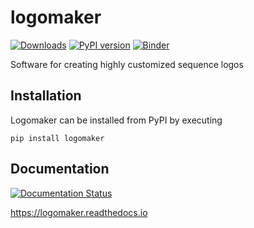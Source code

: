 # logomaker 

[![Downloads](https://pepy.tech/badge/logomaker)](https://pepy.tech/project/logomaker)
[![PyPI version](https://badge.fury.io/py/logomaker.svg)](https://badge.fury.io/py/logomaker)
[![Binder](https://mybinder.org/badge_logo.svg)](https://mybinder.org/v2/gh/jbkinney/logomaker/master?filepath=logomaker%2Ftutorials)

Software for creating highly customized sequence logos

## Installation

Logomaker can be installed from PyPI by executing

```
pip install logomaker
```

## Documentation

[![Documentation Status](https://readthedocs.org/projects/logomaker/badge/?version=latest)](https://logomaker.readthedocs.io/en/latest/?badge=latest)

https://logomaker.readthedocs.io

